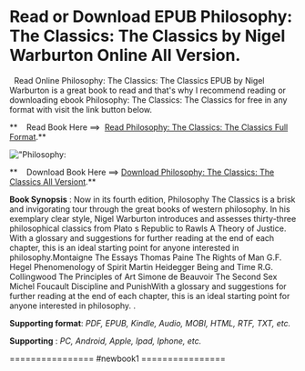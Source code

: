  **Read or Download EPUB Philosophy: The Classics: The Classics by Nigel Warburton Online All Version.**
=======================================================================================================

  Read Online Philosophy: The Classics: The Classics EPUB by Nigel Warburton is a great book to read and that's why I recommend reading or downloading ebook Philosophy: The Classics: The Classics for free in any format with visit the link button below.

**    Read Book Here ==>  [Read Philosophy: The Classics: The Classics Full Format](https://newbookintheword.blogspot.com/id/0415534666).**

![\"Philosophy:](\"https://i.gr-assets.com/images/S/compressed.photo.goodreads.com/books/1393220441l/18607260.jpg\")

**    Download Book Here ==> [Download Philosophy: The Classics: The Classics All Versiont](https://newbookintheword.blogspot.com/id/0415534666).**

**Book Synopsis** : Now in its fourth edition, Philosophy The Classics is a brisk and invigorating tour through the great books of western philosophy. In his exemplary clear style, Nigel Warburton introduces and assesses thirty-three philosophical classics from Plato s Republic to Rawls A Theory of Justice. With a glossary and suggestions for further reading at the end of each chapter, this is an ideal starting point for anyone interested in philosophy.Montaigne The Essays Thomas Paine The Rights of Man G.F. Hegel Phenomenology of Spirit Martin Heidegger Being and Time R.G. Collingwood The Principles of Art Simone de Beauvoir The Second Sex Michel Foucault Discipline and PunishWith a glossary and suggestions for further reading at the end of each chapter, this is an ideal starting point for anyone interested in philosophy. .

**Supporting format**: _PDF, EPUB, Kindle, Audio, MOBI, HTML, RTF, TXT, etc._

**Supporting** : _PC, Android, Apple, Ipad, Iphone, etc._

================ #newbook1 ================